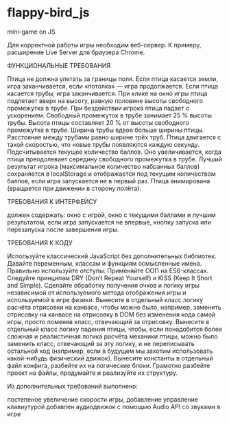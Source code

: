 # flappy-bird_js
mini-game on JS

Для корректной работы игры необходим веб-сервер. К примеру, расширение Live Server для браузера Chrome.

ФУНКЦИОНАЛЬНЫЕ ТРЕБОВАНИЯ

Птица не должна улетать за границы поля. Если птица касается земли, игра заканчивается, если «потолка» — игра продолжается.
Если птица касается трубы, игра заканчивается.
При клике на окно игры птица подлетает вверх на высоту, равную половине высоты свободного промежутка в трубе.
При бездействии игрока птица падает с ускорением.
Свободный промежуток в трубе занимает 25 % высоты трубы.
Высота птицы составляет 20 % от высоты свободного промежутка в трубе.
Ширина трубы вдвое больше ширины птицы.
Расстояние между трубами равно ширине трёх труб.
Птица двигается с такой скоростью, что новые трубы появляются каждую секунду.
Подсчитывается текущее количество баллов. Оно увеличивается, когда птица преодолевает середину свободного промежутка в трубе.
Лучший результат игрока (максимальное количество набранных баллов) сохраняется в localStorage и отображается под текущим количеством баллов, если игра запускается не в первый раз.
Птица анимирована (вращается при движении в сторону полёта).

ТРЕБОВАНИЯ К ИНТЕРФЕЙСУ

должен содержать:
окно с игрой,
окно с текущими баллами и лучшим результатом, если игра запускается не впервые,
кнопку запуска или перезапуска после завершения игры.

ТРЕБОВАНИЯ К КОДУ

Используйте классический JavaScript без дополнительных библиотек.
Давайте переменным, классам и функциям осмысленные имена.
Правильно используйте отступы.
Применяйте ООП на ES6-классах.
Следуйте принципам DRY (Don’t Repeat Yourself) и KISS (Keep It Short and Simple).
Сделайте обработку получения очков и логику игры независимой от используемого метода отображения игры и используемой в игре физики.
Вынесите в отдельный класс логику расчёта отрисовки на канвасе, чтобы можно было, например, заменить отрисовку на канвасе на отрисовку в DOM без изменения кода самой игры, просто поменяв класс, отвечающий за отрисовку.
Вынесите в отдельный класс логику падения птицы, чтобы, если понадобится более сложная и реалистичная логика расчёта механики птицы, можно было заменить класс, отвечающий за эту логику, и не переписывать остальной код (например, если в будущем мы захотим использовать какой-нибудь физический движок). 
Вынесите константы в отдельный файл конфига, разбейте их на логические блоки.
Грамотно разбейте проект на файлы, продумайте и реализуйте их структуру.

Из дополнительных требований выполнено:

постепеное увеличение скорости игры, добавление управление клавиутурой
добавлен аудиодвижок с помощью Audio API со звуками в игре
